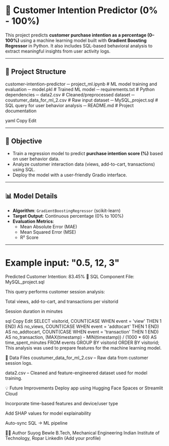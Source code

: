 # 🧠 Customer Intention Predictor (0% - 100%)

This project predicts **customer purchase intention as a percentage (0–100%)** using a machine learning model built with **Gradient Boosting Regressor** in Python. It also includes SQL-based behavioral analysis to extract meaningful insights from user activity logs.

---

## 📁 Project Structure

customer-intention-predictor
─ project_ml.ipynb # ML model training and evaluation
─ model.pkl # Trained ML model
─ requirements.txt # Python dependencies
─ data2.csv # Cleaned/preprocessed dataset
─ coustumer_data_for_ml_2.csv # Raw input dataset
─ MySQL_project.sql # SQL query for user behavior analysis
─ README.md # Project documentation

yaml
Copy
Edit

---

## 🚀 Objective

- Train a regression model to predict **purchase intention score (%)** based on user behavior data.
- Analyze customer interaction data (views, add-to-cart, transactions) using SQL.
- Deploy the model with a user-friendly Gradio interface.

---

## 📊 Model Details

- **Algorithm**: `GradientBoostingRegressor` (scikit-learn)
- **Target Output**: Continuous percentage (0% to 100%)
- **Evaluation Metrics**:
  - Mean Absolute Error (MAE)
  - Mean Squared Error (MSE)
  - R² Score

---

# Example input: "0.5, 12, 3"
Predicted Customer Intention: 83.45%
🧮 SQL Component
File: MySQL_project.sql

This query performs customer session analysis:

Total views, add-to-cart, and transactions per visitorid

Session duration in minutes

sql
Copy
Edit
SELECT 
    visitorid,
    COUNT(CASE WHEN event = 'view' THEN 1 END) AS no_views,
    COUNT(CASE WHEN event = 'addtocart' THEN 1 END) AS no_addtocart,
    COUNT(CASE WHEN event = 'transaction' THEN 1 END) AS no_transaction,
    (MAX(timestamp) - MIN(timestamp)) / (1000 * 60) AS time_spent_minutes
FROM events
GROUP BY visitorid
ORDER BY visitorid;
This analysis was used to prepare features for the machine learning model.

📂 Data Files
coustumer_data_for_ml_2.csv – Raw data from customer session logs.

data2.csv – Cleaned and feature-engineered dataset used for model training.

💡 Future Improvements
Deploy app using Hugging Face Spaces or Streamlit Cloud

Incorporate time-based features and device/user type

Add SHAP values for model explainability

Auto-sync SQL → ML pipeline

👨‍💻 Author
Suyog Bewle
B.Tech, Mechanical Engineering
Indian Institute of Technology, Ropar
LinkedIn (Add your profile)

